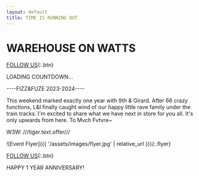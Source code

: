 ```yaml
---
layout: default
title: TIME IS RUNNING OUT
---
```


# WAREHOUSE ON WATTS

[FOLLOW US](https://www.instagram.com/fizzfuze?igsh=MXJkbzg1cHR5Z3c2Mw==){:.btn}

<div id="countdown">LOADING COUNTDOWN...</div>

----FIZZ&FUZE 2023-2024----

This weekend marked exactly one year with 9th & Girard. After 66 crazy functions, L&I finally caught wind of our happy little rave family under the train tracks. I'm excited to share what we have next in store for you all. It's only upwards from here. To Mvch Fvtvre~

W3W: ///tiger.text.offer///

![Event Flyer]({{ '/assets/images/flyer.jpg' | relative_url }}){:.flyer}

[FOLLOW US]([(https://www.instagram.com/fizzfuze?igsh=MXJkbzg1cHR5Z3c2Mw==)]){:.btn}

<p class="anniversary">HAPPY 1 YEAR ANNIVERSARY!</p>
